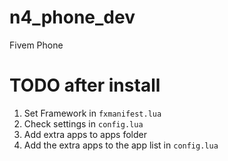 # n4_phone_dev

Fivem Phone

# TODO after install

1. Set Framework in `fxmanifest.lua`
2. Check settings in `config.lua`
3. Add extra apps to apps folder
4. Add the extra apps to the app list in `config.lua`
